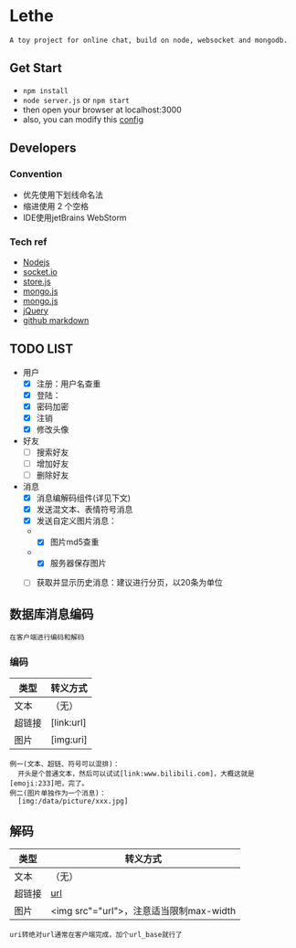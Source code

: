 # Lethe
    A toy project for online chat, build on node, websocket and mongodb.

## Get Start
  * `npm install`
  * `node server.js` or `npm start`
  * then open your browser at localhost:3000
  * also, you can modify this [config](/lib/config.js)
  
## Developers
### Convention
  * 优先使用下划线命名法
  * 缩进使用 2 个空格
  * IDE使用jetBrains WebStorm

### Tech ref
  * [Nodejs](https://www.runoob.com/nodejs/nodejs-tutorial.html)
  * [socket.io](https://socket.io/)
  * [store.js](https://github.com/marcuswestin/store.js)
  * [mongo.js](http://mongodb.github.io/node-mongodb-native/api-generated/mongoclient.html)
  * [mongo.js](https://github.com/mongodb/node-mongodb-native/blob/master/CHANGES_3.0.0.md)
  * [jQuery](http://api.jquery.com/)
  * [github markdown](https://guides.github.com/features/mastering-markdown/)

## TODO LIST
  - 用户
    - [x] 注册：用户名查重
    - [x] 登陆：
    - [x] 密码加密
    - [x] 注销
    - [x] 修改头像
  - 好友
    - [ ] 搜索好友
    - [ ] 增加好友
    - [ ] 删除好友
  - 消息
    - [x] 消息编解码组件(详见下文)
    - [x] 发送混文本、表情符号消息
    - [x] 发送自定义图片消息：
    - - [x] 图片md5查重
    - - [x] 服务器保存图片
    - [ ] 获取并显示历史消息：建议进行分页，以20条为单位
    

## 数据库消息编码
    在客户端进行编码和解码

### 编码

类型      | 转义方式
---------| -------------
文本     | （无）
超链接   | [link:url]
图片    | [img:uri]

    例一(文本、超链、符号可以混排)： 
      开头是个普通文本，然后可以试试[link:www.bilibili.com]，大概这就是[emoji:233]吧，完了。
    例二(图片单独作为一个消息)：
      [img:/data/picture/xxx.jpg]
        
## 解码

类型      | 转义方式
---------| -------------
文本     | （无）
超链接   | <a href="url">url</a>
图片    | <img src"="url">，注意适当限制max-width

    uri转绝对url通常在客户端完成，加个url_base就行了